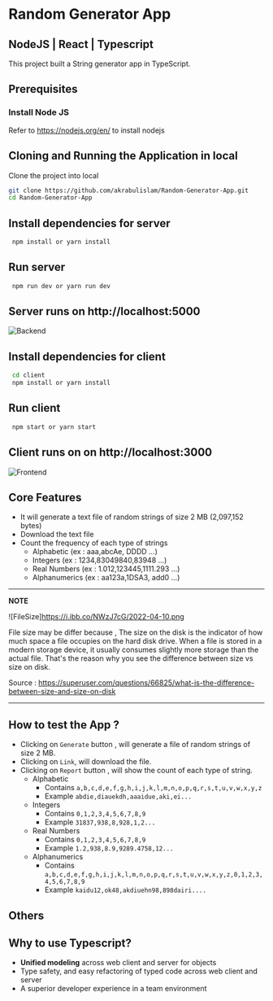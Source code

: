 # Random Generator App

## NodeJS | React | Typescript

This project built a String generator app in TypeScript.

## Prerequisites

### Install Node JS

Refer to https://nodejs.org/en/ to install nodejs

## Cloning and Running the Application in local

Clone the project into local

```bash
git clone https://github.com/akrabulislam/Random-Generator-App.git
cd Random-Generator-App
```

## Install dependencies for server

```bash
 npm install or yarn install
```

## Run server

```bash
 npm run dev or yarn run dev
```

## Server runs on http://localhost:5000

![Backend](https://i.ibb.co/GMnRrJL/Server.png)

## Install dependencies for client

```bash
 cd client
 npm install or yarn install
```

## Run client

```bash
 npm start or yarn start
```

## Client runs on on http://localhost:3000

![Frontend](https://i.ibb.co/X21tcr1/Generator-App.png)

## Core Features

- It will generate a text file of random strings of size 2 MB (2,097,152 bytes)
- Download the text file
- Count the frequency of each type of strings
  - Alphabetic (ex : aaa,abcAe, DDDD ...)
  - Integers (ex : 1234,83049840,83948 ...)
  - Real Numbers (ex : 1.012,123445,1111.293 ...)
  - Alphanumerics (ex : aa123a,1DSA3, add0 ...)

---
**NOTE**

 ![FileSize]https://i.ibb.co/NWzJ7cG/2022-04-10.png

 File size may be differ because , The size on the disk is the indicator of how much space a file occupies on the hard disk drive. When a file is stored in a modern storage device, it usually consumes slightly more storage than the actual file. That's the reason why you see the difference between size vs size on disk.

 Source : https://superuser.com/questions/66825/what-is-the-difference-between-size-and-size-on-disk

---

## How to test the App ?

- Clicking on `Generate` button , will generate a file of random strings of size 2 MB.
- Clicking on `Link`, will download the file.
- Clicking on `Report` button , will show the count of each type of string.
  - Alphabetic
    - Contains `a,b,c,d,e,f,g,h,i,j,k,l,m,n,o,p,q,r,s,t,u,v,w,x,y,z`
    - Example `abdie,diauekdh,aaaidue,aki,ei...`
  - Integers
    - Contains `0,1,2,3,4,5,6,7,8,9`
    - Example `31837,938,8,928,1,2...`
  - Real Numbers
    - Contains `0,1,2,3,4,5,6,7,8,9`
    - Example `1.2,938,8.9,9289.4758,12...`
  - Alphanumerics
    - Contains `a,b,c,d,e,f,g,h,i,j,k,l,m,n,o,p,q,r,s,t,u,v,w,x,y,z,0,1,2,3,4,5,6,7,8,9`
    - Example `kaidu12,ok48,akdiuehn98,898dairi....`

## Others

## Why to use Typescript?

- **Unified modeling** across web client and server for objects
- Type safety, and easy refactoring of typed code across web client and server
- A superior developer experience in a team environment
